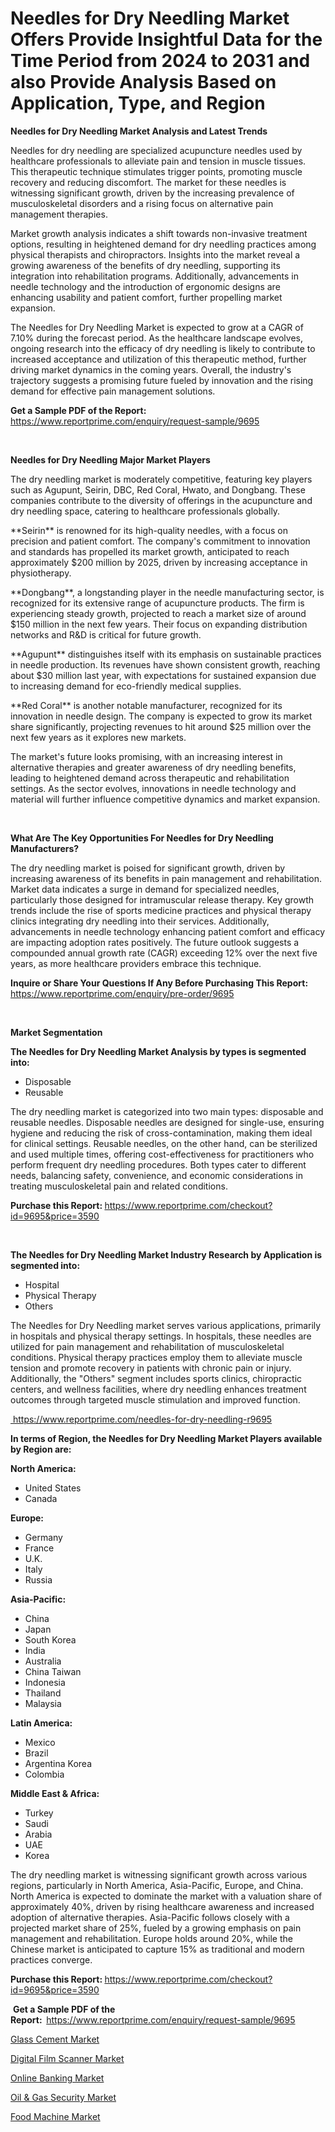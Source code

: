 <p><h1>Needles for Dry Needling Market Offers Provide Insightful Data for the Time Period from 2024 to 2031 and also Provide Analysis Based on Application, Type, and Region</h1></p><p><strong>Needles for Dry Needling Market Analysis and Latest Trends</strong></p>
<p><p>Needles for dry needling are specialized acupuncture needles used by healthcare professionals to alleviate pain and tension in muscle tissues. This therapeutic technique stimulates trigger points, promoting muscle recovery and reducing discomfort. The market for these needles is witnessing significant growth, driven by the increasing prevalence of musculoskeletal disorders and a rising focus on alternative pain management therapies.</p><p>Market growth analysis indicates a shift towards non-invasive treatment options, resulting in heightened demand for dry needling practices among physical therapists and chiropractors. Insights into the market reveal a growing awareness of the benefits of dry needling, supporting its integration into rehabilitation programs. Additionally, advancements in needle technology and the introduction of ergonomic designs are enhancing usability and patient comfort, further propelling market expansion.</p><p>The Needles for Dry Needling Market is expected to grow at a CAGR of 7.10% during the forecast period. As the healthcare landscape evolves, ongoing research into the efficacy of dry needling is likely to contribute to increased acceptance and utilization of this therapeutic method, further driving market dynamics in the coming years. Overall, the industry's trajectory suggests a promising future fueled by innovation and the rising demand for effective pain management solutions.</p></p>
<p><strong>Get a Sample PDF of the Report:&nbsp;</strong> <a href="https://www.reportprime.com/enquiry/request-sample/9695?utm_campaign=1105&utm_medium=2&utm_source=Github&utm_content=ia&utm_term=16112024&utm_id=needles-for-dry-needling">https://www.reportprime.com/enquiry/request-sample/9695</a></p>
<p>&nbsp;</p>
<p><strong>Needles for Dry Needling Major Market Players</strong></p>
<p><p>The dry needling market is moderately competitive, featuring key players such as Agupunt, Seirin, DBC, Red Coral, Hwato, and Dongbang. These companies contribute to the diversity of offerings in the acupuncture and dry needling space, catering to healthcare professionals globally.</p><p>**Seirin** is renowned for its high-quality needles, with a focus on precision and patient comfort. The company's commitment to innovation and standards has propelled its market growth, anticipated to reach approximately $200 million by 2025, driven by increasing acceptance in physiotherapy.</p><p>**Dongbang**, a longstanding player in the needle manufacturing sector, is recognized for its extensive range of acupuncture products. The firm is experiencing steady growth, projected to reach a market size of around $150 million in the next few years. Their focus on expanding distribution networks and R&D is critical for future growth.</p><p>**Agupunt** distinguishes itself with its emphasis on sustainable practices in needle production. Its revenues have shown consistent growth, reaching about $30 million last year, with expectations for sustained expansion due to increasing demand for eco-friendly medical supplies.</p><p>**Red Coral** is another notable manufacturer, recognized for its innovation in needle design. The company is expected to grow its market share significantly, projecting revenues to hit around $25 million over the next few years as it explores new markets.</p><p>The market's future looks promising, with an increasing interest in alternative therapies and greater awareness of dry needling benefits, leading to heightened demand across therapeutic and rehabilitation settings. As the sector evolves, innovations in needle technology and material will further influence competitive dynamics and market expansion.</p></p>
<p>&nbsp;</p>
<p><strong>What Are The Key Opportunities For Needles for Dry Needling Manufacturers?</strong></p>
<p><p>The dry needling market is poised for significant growth, driven by increasing awareness of its benefits in pain management and rehabilitation. Market data indicates a surge in demand for specialized needles, particularly those designed for intramuscular release therapy. Key growth trends include the rise of sports medicine practices and physical therapy clinics integrating dry needling into their services. Additionally, advancements in needle technology enhancing patient comfort and efficacy are impacting adoption rates positively. The future outlook suggests a compounded annual growth rate (CAGR) exceeding 12% over the next five years, as more healthcare providers embrace this technique.</p></p>
<p><strong>Inquire or Share Your Questions If Any Before Purchasing This Report:</strong> <a href="https://www.reportprime.com/enquiry/pre-order/9695?utm_campaign=1105&utm_medium=2&utm_source=Github&utm_content=ia&utm_term=16112024&utm_id=needles-for-dry-needling">https://www.reportprime.com/enquiry/pre-order/9695</a></p>
<p>&nbsp;</p>
<p><strong>Market Segmentation</strong></p>
<p><strong>The Needles for Dry Needling Market Analysis by types is segmented into:</strong></p>
<p><ul><li>Disposable</li><li>Reusable</li></ul></p>
<p><p>The dry needling market is categorized into two main types: disposable and reusable needles. Disposable needles are designed for single-use, ensuring hygiene and reducing the risk of cross-contamination, making them ideal for clinical settings. Reusable needles, on the other hand, can be sterilized and used multiple times, offering cost-effectiveness for practitioners who perform frequent dry needling procedures. Both types cater to different needs, balancing safety, convenience, and economic considerations in treating musculoskeletal pain and related conditions.</p></p>
<p><strong>Purchase this Report:&nbsp;</strong><a href="https://www.reportprime.com/checkout?id=9695&price=3590&utm_campaign=1105&utm_medium=2&utm_source=Github&utm_content=ia&utm_term=16112024&utm_id=needles-for-dry-needling">https://www.reportprime.com/checkout?id=9695&price=3590</a></p>
<p>&nbsp;</p>
<p><strong>The Needles for Dry Needling Market Industry Research by Application is segmented into:</strong></p>
<p><ul><li>Hospital</li><li>Physical Therapy</li><li>Others</li></ul></p>
<p><p>The Needles for Dry Needling market serves various applications, primarily in hospitals and physical therapy settings. In hospitals, these needles are utilized for pain management and rehabilitation of musculoskeletal conditions. Physical therapy practices employ them to alleviate muscle tension and promote recovery in patients with chronic pain or injury. Additionally, the "Others" segment includes sports clinics, chiropractic centers, and wellness facilities, where dry needling enhances treatment outcomes through targeted muscle stimulation and improved function.</p></p>
<p><a href="https://www.reportprime.com/needles-for-dry-needling-r9695?utm_campaign=1105&utm_medium=2&utm_source=Github&utm_content=ia&utm_term=16112024&utm_id=needles-for-dry-needling">&nbsp;https://www.reportprime.com/needles-for-dry-needling-r9695</a></p>
<p><strong>In terms of Region, the Needles for Dry Needling Market Players available by Region are:</strong></p>
<p>
    <p> <strong> North America: </strong>
        <ul>
            <li>United States</li>
            <li>Canada</li>
        </ul>
        </p> 
    <p> <strong> Europe: </strong>
        <ul>
            <li>Germany</li>
            <li>France</li>
            <li>U.K.</li>
            <li>Italy</li>
            <li>Russia</li>
        </ul>
        </p> 
    <p> <strong> Asia-Pacific: </strong>
        <ul>
            <li>China</li>
            <li>Japan</li>
            <li>South Korea</li>
            <li>India</li>
            <li>Australia</li>
            <li>China Taiwan</li>
            <li>Indonesia</li>
            <li>Thailand</li>
            <li>Malaysia</li>
        </ul>
        </p> 
    <p> <strong> Latin America: </strong>
        <ul>
            <li>Mexico</li>
            <li>Brazil</li>
            <li>Argentina Korea</li>
            <li>Colombia</li>
        </ul>
        </p> 
    <p> <strong> Middle East & Africa: </strong>
        <ul>
            <li>Turkey</li>
            <li>Saudi</li>
            <li>Arabia</li>
            <li>UAE</li>
            <li>Korea</li>
        </ul>
    </p>
    </p>
<p><p>The dry needling market is witnessing significant growth across various regions, particularly in North America, Asia-Pacific, Europe, and China. North America is expected to dominate the market with a valuation share of approximately 40%, driven by rising healthcare awareness and increased adoption of alternative therapies. Asia-Pacific follows closely with a projected market share of 25%, fueled by a growing emphasis on pain management and rehabilitation. Europe holds around 20%, while the Chinese market is anticipated to capture 15% as traditional and modern practices converge.</p></p>
<p><strong>Purchase this Report: </strong><a href="https://www.reportprime.com/checkout?id=9695&price=3590&utm_campaign=1105&utm_medium=2&utm_source=Github&utm_content=ia&utm_term=16112024&utm_id=needles-for-dry-needling">https://www.reportprime.com/checkout?id=9695&price=3590</a></p>
<p>&nbsp;<strong>Get a Sample PDF of the Report:&nbsp;&nbsp;</strong><a href="https://www.reportprime.com/enquiry/request-sample/9695?utm_campaign=1105&utm_medium=2&utm_source=Github&utm_content=ia&utm_term=16112024&utm_id=needles-for-dry-needling">https://www.reportprime.com/enquiry/request-sample/9695</a></p>
<p><strong></strong></p>
<p><p><a href="https://www.linkedin.com/pulse/insights-glass-cement-market-players-size-geographical-regions-brs0c?utm_campaign=1105&utm_medium=2&utm_source=Github&utm_content=ia&utm_term=16112024&utm_id=needles-for-dry-needling">Glass Cement Market</a></p><p><a href="https://github.com/NorbertYates/Market-Research-Report-List-7/blob/main/digital-film-scanner-market.md?utm_campaign=1105&utm_medium=2&utm_source=Github&utm_content=ia&utm_term=16112024&utm_id=needles-for-dry-needling">Digital Film Scanner Market</a></p><p><a href="https://issuu.com/reportprime-2/docs/online-banking-market-size-2030.ppt_a4b78d90d129bf?utm_campaign=1105&utm_medium=2&utm_source=Github&utm_content=ia&utm_term=16112024&utm_id=needles-for-dry-needling">Online Banking Market</a></p><p><a href="https://issuu.com/reportprime-2/docs/oil-gas-security-market-size-2030.p_87449295345642?utm_campaign=1105&utm_medium=2&utm_source=Github&utm_content=ia&utm_term=16112024&utm_id=needles-for-dry-needling">Oil & Gas Security Market</a></p><p><a href="https://www.linkedin.com/pulse/pioneering-growth-analyzing-global-food-machine-market-dynamics-tsdcf?utm_campaign=1105&utm_medium=2&utm_source=Github&utm_content=ia&utm_term=16112024&utm_id=needles-for-dry-needling">Food Machine Market</a></p></p>